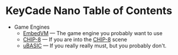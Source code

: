 KeyCade Nano Table of Contents
==============================

* Game Engines
	* [EmbedVM](EmbedVM.md) — The game engine you probably want to use
	* [CHIP-8](CHIP-8.md) — If you are into the 
	  [CHIP-8](https://en.wikipedia.org/wiki/CHIP-8) scene
	* [uBASIC](uBASIC.md) — If you really really must, but you probably
	  don't.
